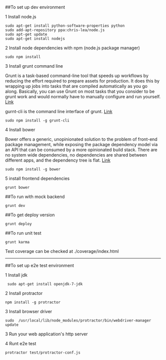 ##To set up dev environment

  1 Install node.js

    sudo apt-get install python-software-properties python
    sudo add-apt-repository ppa:chris-lea/node.js
    sudo apt-get update
    sudo apt-get install nodejs

  2 Install node dependencies with npm (node.js package manager)

    sudo npm install

  3 Install grunt command line

  Grunt is a task-based command-line tool that speeds up workflows by reducing the effort required to prepare assets for production. It does this by wrapping up jobs into tasks that are compiled automatically as you go along. Basically, you can use Grunt on most tasks that you consider to be grunt work and would normally have to manually configure and run yourself. [Link](http://gruntjs.com/)

  gurnt-cli is the command line interface of grunt. [Link](https://github.com/gruntjs/grunt-cli)

    sudo npm install -g grunt-cli

  4 Install bower

  Bower offers a generic, unopinionated solution to the problem of front-end package management, while exposing the package dependency model via an API that can be consumed by a more opinionated build stack. There are no system wide dependencies, no dependencies are shared between different apps, and the dependency tree is flat. [Link](https://github.com/bower/bower)

    sudo npm install -g bower

  5 install frontend dependencies

    grunt bower

##To run with mock backend

    grunt dev

##To get deploy version

    grunt deploy


##To run unit test

    grunt karma

Test coverage can be checked at ./coverage/index.html

---

##To set up e2e test environment

  1 Install jdk

     sudo apt-get install openjdk-7-jdk

  2 Install protractor

    npm install -g protractor

  3 Install browser driver

    sudo  /usr/local/lib/node_modules/protractor/bin/webdriver-manager update

  3 Run your web application's http server

  4 Runt e2e test

    protractor test/protractor-conf.js


